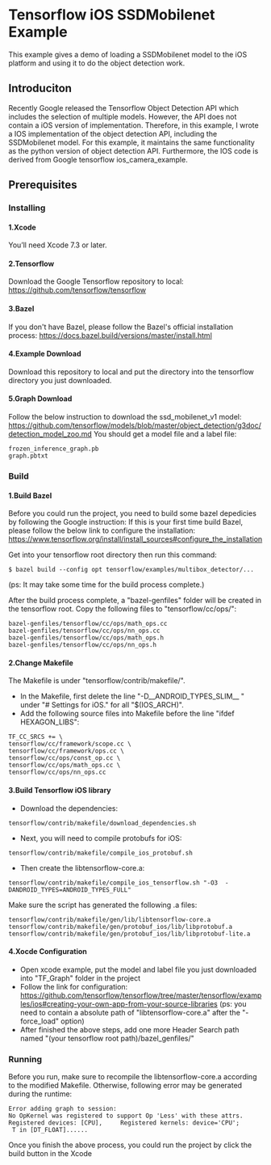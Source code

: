 # Tensorflow iOS SSDMobilenet Example

This example gives a demo of loading a SSDMobilenet model to the iOS platform and using it to do the object detection work.

## Introduciton

Recently Google released the Tensorflow Object Detection API which includes the selection of multiple models. However, the API does not contain a iOS version of implementation. Therefore, in this example, I wrote a IOS implementation of the object detection API, including the SSDMobilenet model. For this example, it maintains the same functionality as the python version of object detection API. Furthermore, the IOS code is derived from Google tensorflow ios_camera_example.

## Prerequisites


### Installing
#### 1.Xcode
You’ll need Xcode 7.3 or later.
#### 2.Tensorflow
Download the Google Tensorflow repository to local:
https://github.com/tensorflow/tensorflow
#### 3.Bazel
If you don't have Bazel, please follow the Bazel's official installation process:
https://docs.bazel.build/versions/master/install.html
#### 4.Example Download
Download this repository to local and put the directory into the tensorflow directory you just downloaded.
#### 5.Graph Download
Follow the below instruction to download the ssd_mobilenet_v1 model:
https://github.com/tensorflow/models/blob/master/object_detection/g3doc/detection_model_zoo.md
You should get a model file and a label file:
```
frozen_inference_graph.pb
graph.pbtxt
```

### Build
#### 1.Build Bazel
Before you could run the project, you need to build some bazel depedicies by following the Google instruction:
If this is your first time build Bazel, please follow the below link to configure the installation:
https://www.tensorflow.org/install/install_sources#configure_the_installation

Get into your tensorflow root directory then run this command:
```
$ bazel build --config opt tensorflow/examples/multibox_detector/...
```
(ps: It may take some time for the build process complete.)

After the build process complete, a "bazel-genfiles" folder will be created in the tensorflow root. Copy the following files to "tensorflow/cc/ops/":
```
bazel-genfiles/tensorflow/cc/ops/math_ops.cc
bazel-genfiles/tensorflow/cc/ops/nn_ops.cc
bazel-genfiles/tensorflow/cc/ops/math_ops.h
bazel-genfiles/tensorflow/cc/ops/nn_ops.h
```
#### 2.Change Makefile
The Makefile is under "tensorflow/contrib/makefile/".
  - In the Makefile, first delete the line "-D__ANDROID_TYPES_SLIM__ \" under "# Settings for iOS." for all "$(IOS_ARCH)".
  - Add the following source files into Makefile before the line "ifdef HEXAGON_LIBS":
  ```
  TF_CC_SRCS += \
  tensorflow/cc/framework/scope.cc \
  tensorflow/cc/framework/ops.cc \
  tensorflow/cc/ops/const_op.cc \
  tensorflow/cc/ops/math_ops.cc \
  tensorflow/cc/ops/nn_ops.cc
  ```  
#### 3.Build Tensorflow iOS library
  - Download the dependencies:
  ```
  tensorflow/contrib/makefile/download_dependencies.sh
  ```
  - Next, you will need to compile protobufs for iOS:
  ```
  tensorflow/contrib/makefile/compile_ios_protobuf.sh 
  ```
  - Then create the libtensorflow-core.a:
  ```
  tensorflow/contrib/makefile/compile_ios_tensorflow.sh "-O3  -DANDROID_TYPES=ANDROID_TYPES_FULL"
  ```
  Make sure the script has generated the following .a files:
  ```
  tensorflow/contrib/makefile/gen/lib/libtensorflow-core.a
  tensorflow/contrib/makefile/gen/protobuf_ios/lib/libprotobuf.a
  tensorflow/contrib/makefile/gen/protobuf_ios/lib/libprotobuf-lite.a
  ```
#### 4.Xocde Configuration
  - Open xcode example, put the model and label file you just downloaded into "TF_Graph" folder in the project
  - Follow the link for configuration:
  https://github.com/tensorflow/tensorflow/tree/master/tensorflow/examples/ios#creating-your-own-app-from-your-source-libraries
  (ps: you need to contain a absolute path of "libtensorflow-core.a" after the "-force_load" option)
  - After finished the above steps, add one more Header Search path named "(your tensorflow root path)/bazel_genfiles/"
  
### Running
Before you run, make sure to recompile the libtensorflow-core.a according to the modified Makefile. Otherwise, following error may be generated during the runtime:
```
Error adding graph to session:
No OpKernel was registered to support Op 'Less' with these attrs.  
Registered devices: [CPU],     Registered kernels: device='CPU';
 T in [DT_FLOAT]......
 ```
Once you finish the above process, you could run the project by click the build button in the Xcode

